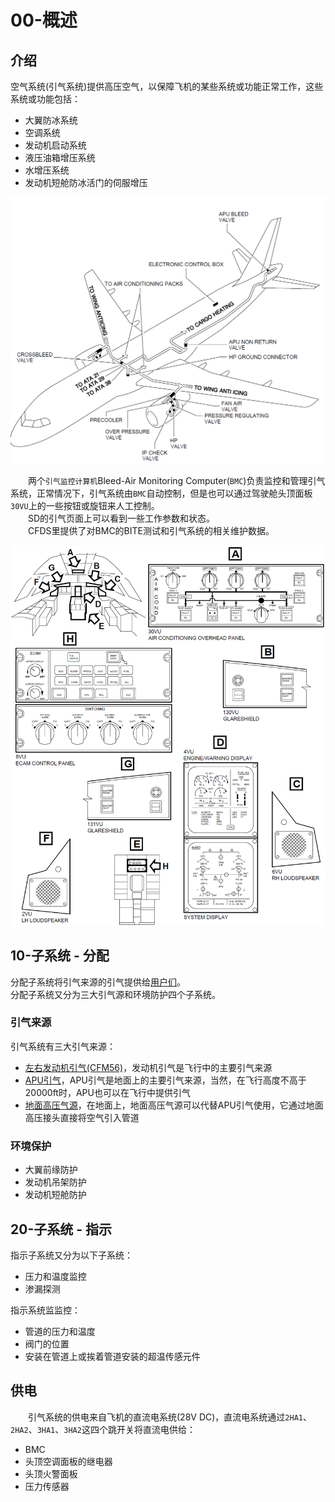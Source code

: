 # 00-概述

## 介绍

空气系统(引气系统)提供高压空气，以保障飞机的某些系统或功能正常工作，这些系统或功能包括：

- 大翼防冰系统
- 空调系统
- 发动机启动系统
- 液压油箱增压系统
- 水增压系统
- 发动机短舱防冰活门的伺服增压

![总体示意图](./imgs/gen.png)

&emsp;&emsp;两个`引气监控计算机`Bleed-Air Monitoring Computer(`BMC`)负责监控和管理引气系统，正常情况下，引气系统由`BMC`自动控制，但是也可以通过驾驶舱头顶面板`30VU`上的一些按钮或旋钮来人工控制。  
&emsp;&emsp;SD的引气页面上可以看到一些工作参数和状态。  
&emsp;&emsp;CFDS里提供了对BMC的BITE测试和引气系统的相关维护数据。

![驾驶舱指示](./imgs/indc.png)

## 10-子系统 - 分配

分配子系统将引气来源的引气提供给[用户们](#介绍)。  
分配子系统又分为三大引气源和环境防护四个子系统。

### 引气来源

引气系统有三大引气来源：

- [左右发动机引气(CFM56)](./10.md)，发动机引气是飞行中的主要引气来源
- [APU引气](./10.md#_12-apu引气和交输引气)，APU引气是地面上的主要引气来源，当然，在飞行高度不高于20000ft时，APU也可以在飞行中提供引气
- [地面高压气源](./10.md#_13-地面高压气源)，在地面上，地面高压气源可以代替APU引气使用，它通过地面高压接头直接将空气引入管道

### 环境保护

- 大翼前缘防护
- 发动机吊架防护
- 发动机短舱防护

## 20-子系统 - 指示

指示子系统又分为以下子系统：

- 压力和温度监控
- 渗漏探测

指示系统监监控：

- 管道的压力和温度
- 阀门的位置
- 安装在管道上或挨着管道安装的超温传感元件

## 供电

&emsp;&emsp;引气系统的供电来自飞机的直流电系统(28V DC)，直流电系统通过`2HA1`、`2HA2`、`3HA1`、`3HA2`这四个跳开关将直流电供给：

- BMC
- 头顶空调面板的继电器
- 头顶火警面板
- 压力传感器